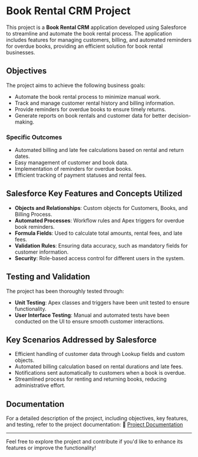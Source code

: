 # Book Rental CRM Project

This project is a **Book Rental CRM** application developed using Salesforce to streamline and automate the book rental process. The application includes features for managing customers, billing, and automated reminders for overdue books, providing an efficient solution for book rental businesses.

## Objectives

The project aims to achieve the following business goals:
- Automate the book rental process to minimize manual work.
- Track and manage customer rental history and billing information.
- Provide reminders for overdue books to ensure timely returns.
- Generate reports on book rentals and customer data for better decision-making.

### Specific Outcomes
- Automated billing and late fee calculations based on rental and return dates.
- Easy management of customer and book data.
- Implementation of reminders for overdue books.
- Efficient tracking of payment statuses and rental fees.

## Salesforce Key Features and Concepts Utilized

- **Objects and Relationships**: Custom objects for Customers, Books, and Billing Process.
- **Automated Processes**: Workflow rules and Apex triggers for overdue book reminders.
- **Formula Fields**: Used to calculate total amounts, rental fees, and late fees.
- **Validation Rules**: Ensuring data accuracy, such as mandatory fields for customer information.
- **Security**: Role-based access control for different users in the system.

## Testing and Validation

The project has been thoroughly tested through:
- **Unit Testing**: Apex classes and triggers have been unit tested to ensure functionality.
- **User Interface Testing**: Manual and automated tests have been conducted on the UI to ensure smooth customer interactions.

## Key Scenarios Addressed by Salesforce

- Efficient handling of customer data through Lookup fields and custom objects.
- Automated billing calculation based on rental durations and late fees.
- Notifications sent automatically to customers when a book is overdue.
- Streamlined process for renting and returning books, reducing administrative effort.

## Documentation

For a detailed description of the project, including objectives, key features, and testing, refer to the project documentation:
📄 [Project Documentation](https://docs.google.com/document/d/1sHh2-G45r3pR_DyL6oZAXfwJl6cvM_WvzE6aE9HIu9k/edit?usp=sharing)

---

Feel free to explore the project and contribute if you'd like to enhance its features or improve the functionality!
